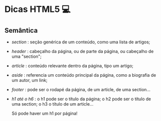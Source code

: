 # Dicas HTML5 :computer:

## Semântica 



- *section* : seção genérica de um conteúdo, como uma lista de artigos;

- *header* : cabeçalho da página, ou de parte da página, ou cabeçalho de uma "section";

- *article* : conteúdo relevante dentro da página, tipo um artigo;

- *aside* : referencia um conteúdo principal da página, como a biografia de um autor, um link;

- *footer* : pode ser o rodapé da página, de um article, de uma section...

- *h1 até o h6* : o h1 pode ser o título da página; o h2 pode ser o título de uma section; o h3 o título de um article...

  Só pode haver um h1 por página!

  

